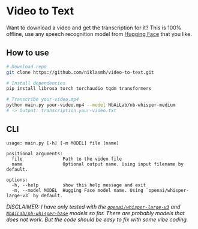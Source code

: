 # Video to Text

Want to download a video and get the transcription for it? This is 100% offline, use any speech recognition model from [Hugging Face](https://huggingface.co/models?pipeline_tag=automatic-speech-recognition) that you like.

## How to use

```bash
# Download repo
git clone https://github.com/niklasmh/video-to-text.git

# Install dependencies
pip install librosa torch torchaudio tqdm transformers

# Transcribe your-video.mp4
python main.py your-video.mp4 --model NbAiLab/nb-whisper-medium
# -> Output: transcription.your-video.txt
```

## CLI

```
usage: main.py [-h] [-m MODEL] file [name]

positional arguments:
  file               Path to the video file
  name               Optional output name. Using input filename by default.

options:
  -h, --help         show this help message and exit
  -m, --model MODEL  Hugging Face model name. Using `openai/whisper-large-v3` by default.
```

_DISCLAIMER: I have only tested with the [`openai/whisper-large-v3`](https://huggingface.co/openai/whisper-large-v3) and [`NbAiLab/nb-whisper-base`](https://huggingface.co/NbAiLab/nb-whisper-base) models so far. There are probably models that does not work. But the code should be easy to fix with some vibe coding._
